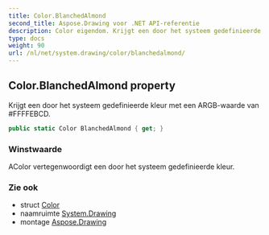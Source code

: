 ```yaml
---
title: Color.BlanchedAlmond
second_title: Aspose.Drawing voor .NET API-referentie
description: Color eigendom. Krijgt een door het systeem gedefinieerde kleur met een ARGBwaarde van FFFFEBCD.
type: docs
weight: 90
url: /nl/net/system.drawing/color/blanchedalmond/
---
```

## Color.BlanchedAlmond property

Krijgt een door het systeem gedefinieerde kleur met een ARGB-waarde van #FFFFEBCD.

```csharp
public static Color BlanchedAlmond { get; }
```

### Winstwaarde

AColor vertegenwoordigt een door het systeem gedefinieerde kleur.

### Zie ook

* struct [Color](../)
* naamruimte [System.Drawing](../../color/)
* montage [Aspose.Drawing](../../../)



